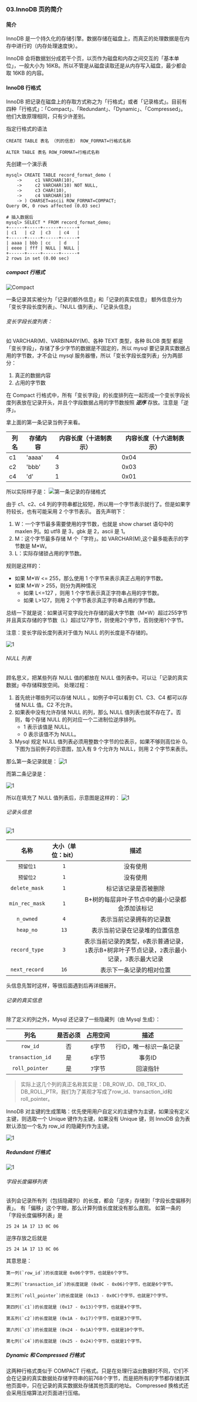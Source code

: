 ### 03.InnoDB 页的简介


#### 简介
InnoDB 是一个持久化的存储引擎。数据存储在磁盘上，而真正的处理数据是在内存中进行的（内存处理速度快）。

InnoDB 会将数据划分成若干个页，以页作为磁盘和内存之间交互的「基本单位」，一般大小为 16KB。所以不管是从磁盘读取还是从内存写入磁盘，最少都会取 16KB 的内容。


#### InnoDB 行格式
InnoDB 把记录在磁盘上的存取方式称之为「行格式」或者「记录格式」。目前有四种「行格式」：「Compact」、「Redundant」、「Dynamic」、「Compressed」。他们大致原理相同，只有少许差别。

指定行格式的语法
```shell
CREATE TABLE 表名 （列的信息） ROW_FORMAT=行格式名称

ALTER TABLE 表名 ROW_FORMAT=行格式名称
```

先创建一个演示表
```shell
mysql> CREATE TABLE record_format_demo (
    ->     c1 VARCHAR(10),
    ->     c2 VARCHAR(10) NOT NULL,
    ->     c3 CHAR(10),
    ->     c4 VARCHAR(10)
    -> ) CHARSET=ascii ROW_FORMAT=COMPACT;
Query OK, 0 rows affected (0.03 sec)

# 插入数据后
mysql> SELECT * FROM record_format_demo;
+------+-----+------+------+
| c1   | c2  | c3   | c4   |
+------+-----+------+------+
| aaaa | bbb | cc   | d    |
| eeee | fff | NULL | NULL |
+------+-----+------+------+
2 rows in set (0.00 sec)
```

##### compact 行格式
![Compact](http://pzjwh5v7g.bkt.clouddn.com/mweb/15713772531658.jpg)


一条记录其实被分为「记录的额外信息」和「记录的真实信息」
额外信息分为「变长字段长度列表」、「NULL 值列表」、「记录头信息」

###### 变长字段长度列表：
如 VARCHAR(M)、VARBINARY(M)、各种 TEXT 类型，各种 BLOB 类型 都是「变长字段」，存储了多少字节的数据是不固定的，所以 mysql 要记录真实数据占用的字节数，才不会让 mysql 服务器懵，所以「变长字段长度列表」分为两部分：
1. 真正的数据内容
2. 占用的字节数

在 Compact 行格式中，所有「变长字段」的长度排列在一起形成一个变长字段长度列表放在记录开头，并且个字段数据占用的字节数按照 ***逆序***
存放。注意是「逆序」。

拿上面的第一条记录当例子来看。

|列名	|存储内容|	内容长度（十进制表示）|	内容长度（十六进制表示）|
|--|--|--|--|
|c1	|'aaaa'|	4|	0x04|
|c2	|'bbb'|	3|	0x03|
|c4	|'d'	|1|	0x01|

所以实际样子是：
![第一条记录的存储格式](http://pzjwh5v7g.bkt.clouddn.com/mweb/15713772672832.jpg)


由于 c1、c2、c4 列的字符串都比较短，所以用一个字节表示就行了。但是如果字符较长，也有可能采用 2 个字节表示。
首先声明下：
1. W：一个字节最多需要使用的字节数，也就是 show charset 语句中的 maxlen 列。如 utf8 是 3，gbk 是 2，ascii 是 1。
2. M：这个字节最多存储 M 个「字符」。如 VARCHAR(M),这个最多能表示的字节数是 M\*W。
3. L：实际存储锁占用的字节数。

规则是这样的：
* 如果 M\*W <= 255，那么使用 1 个字节来表示真正占用的字节数。
* 如果 M\*W > 255，则分为两种情况
    * 如果 L<=127 ，则用 1 个字节表示真正字符串占用的字节数。
    * 如果 L>127，则用 2 个字节表示真正字符串占用的字节数。

总结一下就是说：如果该可变字段允许存储的最大字节数（M×W）超过255字节并且真实存储的字节数（L）超过127字节，则使用2个字节，否则使用1个字节。

注意：变长字段长度列表对于值为 NULL 的列长度是不存储的。

![1](http://pzjwh5v7g.bkt.clouddn.com/mweb/15713772818658.jpg)


###### NULL 列表
顾名思义，把某些列存 NULL 值的都放在 NULL 值列表中。可以让「记录的真实数据」中存储释放空间。
处理过程：
1. 首先统计哪些列可以存储 NULL 。如例子中可以看到 C1、C3、C4 都可以存储 NULL 值。C2 不允许。
2. 如果表中没有允许存储 NULL 的列，那么 NULL 值列表也就不存在了。否则，每个存储 NULL 的列对应一个二进制位逆序排列。
    * 1 表示该值是 NULL。
    * 0 表示该值不为 NULL。
3. Mysql 规定 NULL 值列表必须用整数个字节的位表示，如果不够则高位补 0。下图为当前例子的示意图，加入有 9 个允许为 NULL，则用 2 个字节来表示。

那么第一条记录就是：
![1](http://pzjwh5v7g.bkt.clouddn.com/mweb/15713772939946.jpg)



而第二条记录是：

![1](http://pzjwh5v7g.bkt.clouddn.com/mweb/15713773051649.jpg)



所以在填充了 NULL 值列表后，示意图是这样的：
![1](http://pzjwh5v7g.bkt.clouddn.com/mweb/15713773196405.jpg)



###### 记录头信息

![1](http://pzjwh5v7g.bkt.clouddn.com/mweb/15713773305757.jpg)


|名称|大小（单位：bit）|描述|
|:--:|:--:|:--:|
|`预留位1`|`1`|没有使用|
|`预留位2`|`1`|没有使用|
|`delete_mask`|`1`|标记该记录是否被删除|
|`min_rec_mask`|`1`|B+树的每层非叶子节点中的最小记录都会添加该标记|
|`n_owned`|`4`|表示当前记录拥有的记录数|
|`heap_no`|`13`|表示当前记录在记录堆的位置信息|
|`record_type`|`3`|表示当前记录的类型，`0`表示普通记录，`1`表示B+树非叶子节点记录，`2`表示最小记录，`3`表示最大记录|
|`next_record`|`16`|表示下一条记录的相对位置|


头信息先暂时这样，等很后面遇到后再详细展开。


###### 记录的真实信息
除了定义的列之外，Mysql 还记录了一些隐藏列（由 Mysql 生成）：

|列名|是否必须|占用空间|描述|
|:--:|:--:|:--:|:--:|
|`row_id`|否|`6`字节|行ID，唯一标识一条记录|
|`transaction_id`|是|`6`字节|事务ID|
|`roll_pointer`|是|`7`字节|回滚指针|

> 实际上这几个列的真正名称其实是：DB_ROW_ID、DB_TRX_ID、DB_ROLL_PTR，我们为了美观才写成了row_id、transaction_id和roll_pointer。

InnoDB 对主键的生成策略：优先使用用户自定义的主键作为主键，如果没有定义主键，则选取一个 Unique 键作为主键，如果没有 Unique 键，则 InnoDB 会为表默认添加一个名为 row_id 的隐藏列作为主键。

![1](http://pzjwh5v7g.bkt.clouddn.com/mweb/15713773440104.jpg)



##### Redundant 行格式
![1](http://pzjwh5v7g.bkt.clouddn.com/mweb/15713773545172.jpg)



###### 字段长度偏移列表
该列会记录所有列（包括隐藏列）的长度，都会「逆序」存储到「字段长度偏移列表」。
有「偏移」这个字眼，那么计算列值长度就没有那么直观。
如第一条的「字段长度偏移列表」是
```shell
25 24 1A 17 13 0C 06
```

逆序存放之后就是
```shell
25 24 1A 17 13 0C 06
```

其意思是：
```shell
第一列(`row_id`)的长度就是 0x06个字节，也就是6个字节。

第二列(`transaction_id`)的长度就是 (0x0C - 0x06)个字节，也就是6个字节。

第三列(`roll_pointer`)的长度就是 (0x13 - 0x0C)个字节，也就是7个字节。

第四列(`c1`)的长度就是 (0x17 - 0x13)个字节，也就是4个字节。

第五列(`c2`)的长度就是 (0x1A - 0x17)个字节，也就是3个字节。

第六列(`c3`)的长度就是 (0x24 - 0x1A)个字节，也就是10个字节。

第七列(`c4`)的长度就是 (0x25 - 0x24)个字节，也就是1个字节。
```

##### Dynamic 和 Compressed 行格式
这两种行格式类似于 COMPACT 行格式。只是在处理行溢出数据时不同，它们不会在记录的真实数据处存储字符串的前768个字节，而是把所有的字节都存储到其他页面中，只在记录的真实数据处存储其他页面的地址。
Compressed 换格式还会采用压缩算法对页面进行压缩。
